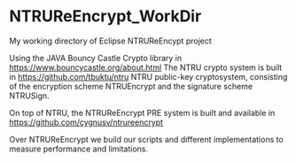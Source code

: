 # NTRUReEncrypt_WorkDir
My working directory of Eclipse NTRUReEncypt project

Using the JAVA Bouncy Castle Crypto library in https://www.bouncycastle.org/about.html
The NTRU crypto system is built in https://github.com/tbuktu/ntru
NTRU public-key cryptosystem, consisting of the encryption scheme NTRUEncrypt and the signature scheme NTRUSign.

On top of NTRU, the NTRUReEncrypt PRE system is built and available in https://github.com/cygnusv/ntrureencrypt

Over NTRUReEncrypt we build our scripts and different implementations to measure performance and limitations. 
